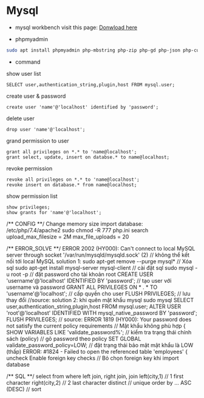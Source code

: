 # Mysql

- mysql workbench
visit this page: [Donwload here](https://dev.mysql.com/downloads/workbench/)

- phpmyadmin

```bash
sudo apt install phpmyadmin php-mbstring php-zip php-gd php-json php-curl
```

- command

show user list

```mysql
SELECT user,authentication_string,plugin,host FROM mysql.user;
```

create user & password

```mysql
create user 'name'@'localhost' identified by 'password';
```

delete user

```mysql
drop user 'name'@'localhost';
```

grand permission to user

```mysql
grant all privileges on *.* to 'name@localhost';
grant select, update, insert on databse.* to name@localhost;
```

revoke permission

```mysql
revoke all privileges on *.* to 'name@localhost';
revoke insert on database.* from name@localhost;
```

show permission list

```mysql
show privileges;
show grants for 'name'@'localhost';
```

/** CONFIG **/
Change memory size import database:
/etc/php/7.4/apache2 
sudo chmod -R 777 php.ini
search upload_max_filesize = 2M
max_file_uploads = 20

/** ERROR_SOLVE **/
ERROR 2002 (HY000): Can't connect to local MySQL server through socket '/var/run/mysqld/mysqld.sock' (2)  // không thể kết nối tới local MySQL
solution 1:
sudo apt-get remove --purge mysql\*   // Xóa sql
sudo apt-get install mysql-server mysql-client // cài đặt sql
sudo mysql -u root -p  // đặt password cho tài khoản root
CREATE USER 'username'@'localhost' IDENTIFIED BY 'password'; // tạo user với username và password
GRANT ALL PRIVILEGES ON * . * TO 'username'@'localhost'; // cấp quyền cho user
FLUSH PRIVILEGES; // lưu thay đổi
//source: 
solution 2: khi quên mật khẩu mysql
sudo mysql
SELECT user,authentication_string,plugin,host FROM mysql.user;
ALTER USER 'root'@'localhost' IDENTIFIED WITH mysql_native_password BY 'password';
FLUSH PRIVILEGES;
// source: 
ERROR 1819 (HY000): Your password does not satisfy the current policy requirements // Mật khẩu không phù hợp {
SHOW VARIABLES LIKE 'validate_password%'; // kiểm tra trạng thái chính sách (policy)
// gõ password theo policy
SET GLOBAL validate_password_policy=LOW; // đặt trạng thái bảo mật mật khẩu là LOW (thấp)
ERROR: #1824 - Failed to open the referenced table 'employees' {
uncheck Enable foreign key checks  // Bỏ chọn foreign key khi import database

/** SQL **/
select from where
left join, right join, join
left(city,1) // 1 first character
right(city,2) // 2 last character
distinct // unique
order by ...  ASC (DESC) // sort